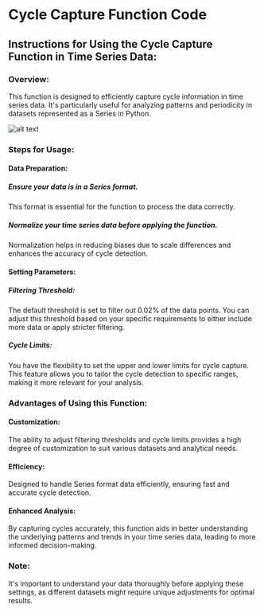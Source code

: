 # Cycle Capture Function Code

## Instructions for Using the Cycle Capture Function in Time Series Data:

### Overview:

This function is designed to efficiently capture cycle information in time series data. It's particularly useful for analyzing patterns and periodicity in datasets represented as a Series in Python.

![alt text]([image-url](https://github.com/Zion-tunan/Capture-Cycle-in-Time-Series-Data/blob/main/Figure/Figure%20S01.png))

### Steps for Usage:

#### Data Preparation:

##### Ensure your data is in a Series format. 
This format is essential for the function to process the data correctly.

##### Normalize your time series data before applying the function. 
Normalization helps in reducing biases due to scale differences and enhances the accuracy of cycle detection.

#### Setting Parameters:

##### Filtering Threshold: 
The default threshold is set to filter out 0.02% of the data points. You can adjust this threshold based on your specific requirements to either include more data or apply stricter filtering.

##### Cycle Limits: 
You have the flexibility to set the upper and lower limits for cycle capture. This feature allows you to tailor the cycle detection to specific ranges, making it more relevant for your analysis.

### Advantages of Using this Function:

#### Customization: 
The ability to adjust filtering thresholds and cycle limits provides a high degree of customization to suit various datasets and analytical needs.

#### Efficiency: 
Designed to handle Series format data efficiently, ensuring fast and accurate cycle detection.

#### Enhanced Analysis: 
By capturing cycles accurately, this function aids in better understanding the underlying patterns and trends in your time series data, leading to more informed decision-making.

### Note: 

It's important to understand your data thoroughly before applying these settings, as different datasets might require unique adjustments for optimal results.
